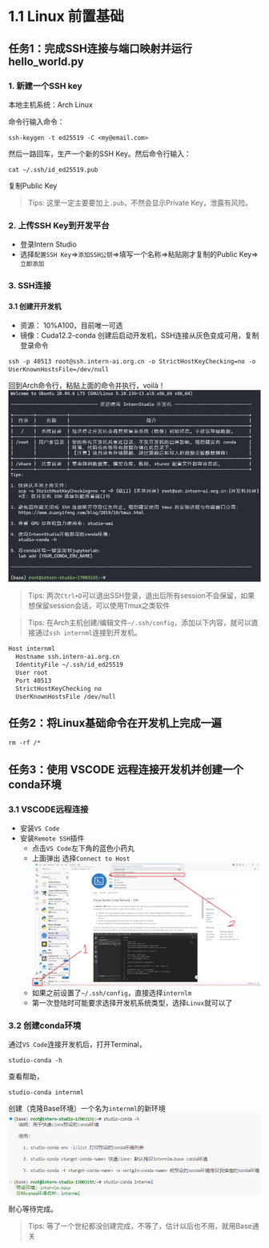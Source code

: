 # 1.1 Linux 前置基础
## 任务1：完成SSH连接与端口映射并运行hello_world.py
### 1. 新建一个SSH key
本地主机系统：Arch Linux

命令行输入命令：
```
ssh-keygen -t ed25519 -C <my@email.com>
```
然后一路回车，生产一个新的SSH Key。然后命令行输入：
```
cat ~/.ssh/id_ed25519.pub
```
复制Public Key
> Tips: 这里一定主要要加上`.pub`，不然会显示Private Key，泄露有风险。

### 2. 上传SSH Key到开发平台
- 登录Intern Studio
- 选择`配置SSH Key`=>`添加SSH公钥`=>填写一个名称=>粘贴刚才复制的Public Key=>`立即添加`

### 3. SSH连接
#### 3.1 创建开开发机
- 资源： 10%A100，目前唯一可选
- 镜像：Cuda12.2-conda
创建后启动开发机，SSH连接从灰色变成可用，复制登录命令
```
ssh -p 40513 root@ssh.intern-ai.org.cn -o StrictHostKeyChecking=no -o UserKnownHostsFile=/dev/null
```
回到Arch命令行，粘贴上面的命令并执行，voilà！
![ssh connection](../../assets/ssh_connect.png)
> Tips: 两次`Ctrl+D`可以退出SSH登录，退出后所有session不会保留，如果想保留session会话，可以使用Tmux之类软件

> Tips: 在Arch主机创建/编辑文件`~/.ssh/config`，添加以下内容，就可以直接通过`ssh internml`连接到开发机。
```
Host internml
  Hostname ssh.intern-ai.org.cn
  IdentityFile ~/.ssh/id_ed25519
  User root
  Port 40513
  StrictHostKeyChecking no
  UserKnownHostsFile /dev/null
```

## 任务2：将Linux基础命令在开发机上完成一遍
```
rm -rf /*
```

## 任务3：使用 VSCODE 远程连接开发机并创建一个conda环境
### 3.1 VSCODE远程连接
- 安装`VS Code`
- 安装`Remote SSH`插件
    - 点击`VS Code`左下角的蓝色小药丸
    - 上面弹出 选择`Connect to Host`
    ![vscode remote ssh](../../assets/vscode-remote-connect.png)
    - 如果之前设置了`~/.ssh/config`，直接选择`internlm`
    - 第一次登陆时可能要求选择开发机系统类型，选择`Linux`就可以了

### 3.2 创建conda环境
通过`VS Code`连接开发机后，打开Terminal，
```
studio-conda -h
```
查看帮助，
```
studio-conda internml
```
创建（克隆Base环境）一个名为`internml`的新环境
![studio-conda clone env](../../assets/studio-conda.png)

耐心等待完成。
> Tips: 等了一个世纪都没创建完成，不等了，估计以后也不用，就用Base通关
